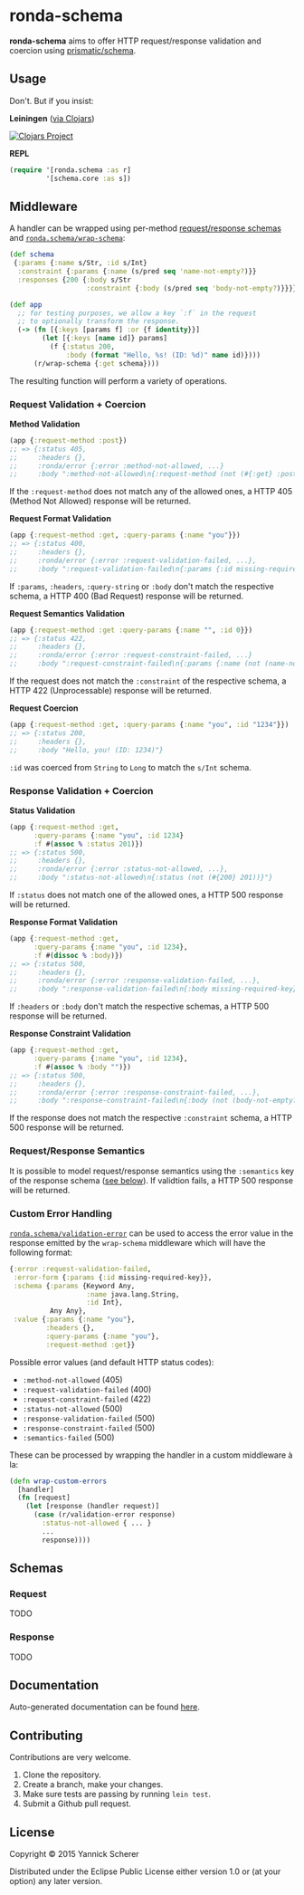 # ronda-schema

__ronda-schema__ aims to offer HTTP request/response validation and coercion
using [prismatic/schema][schema].

## Usage

Don't. But if you insist:

__Leiningen__ ([via Clojars](http://clojars.org/ronda/schema))

[![Clojars Project](http://clojars.org/ronda/schema/latest-version.svg)](http://clojars.org/ronda/schema)

__REPL__

```clojure
(require '[ronda.schema :as r]
         '[schema.core :as s])
```

## Middleware

A handler can be wrapped using per-method [request/response schemas](#schemas)
and [`ronda.schema/wrap-schema`](https://xsc.github.io/ronda-schema/ronda.schema.html#var-wrap-schema):

```clojure
(def schema
 {:params {:name s/Str, :id s/Int}
  :constraint {:params {:name (s/pred seq 'name-not-empty?)}}
  :responses {200 {:body s/Str
                   :constraint {:body (s/pred seq 'body-not-empty?)}}}})

(def app
  ;; for testing purposes, we allow a key `:f` in the request
  ;; to optionally transform the response.
  (-> (fn [{:keys [params f] :or {f identity}}]
        (let [{:keys [name id]} params]
          (f {:status 200,
              :body (format "Hello, %s! (ID: %d)" name id)})))
      (r/wrap-schema {:get schema})))
```

The resulting function will perform a variety of operations.

### Request Validation + Coercion

__Method Validation__

```clojure
(app {:request-method :post})
;; => {:status 405,
;;     :headers {},
;;     :ronda/error {:error :method-not-allowed, ...}
;;     :body ":method-not-allowed\n{:request-method (not (#{:get} :post))}"}
```

If the `:request-method` does not match any of the allowed ones, a HTTP 405
(Method Not Allowed) response will be returned.

__Request Format Validation__

```clojure
(app {:request-method :get, :query-params {:name "you"}})
;; => {:status 400,
;;     :headers {},
;;     :ronda/error {:error :request-validation-failed, ...},
;;     :body ":request-validation-failed\n{:params {:id missing-required-key}}"}
```

If `:params`, `:headers`, `:query-string` or `:body` don't match the respective
schema, a HTTP 400 (Bad Request) response will be returned.

__Request Semantics Validation__

```clojure
(app {:request-method :get :query-params {:name "", :id 0}})
;; => {:status 422,
;;     :headers {},
;;     :ronda/error {:error :request-constraint-failed, ...}
;;     :body ":request-constraint-failed\n{:params {:name (not (name-not-empty? \"\"))}}"
```

If the request does not match the `:constraint` of the respective schema, a HTTP
422 (Unprocessable) response will be returned.

__Request Coercion__

```clojure
(app {:request-method :get, :query-params {:name "you", :id "1234"}})
;; => {:status 200,
;;     :headers {},
;;     :body "Hello, you! (ID: 1234)"}
```

`:id` was coerced from `String` to `Long` to match the `s/Int` schema.

### Response Validation + Coercion

__Status Validation__

```clojure
(app {:request-method :get,
      :query-params {:name "you", :id 1234}
      :f #(assoc % :status 201)})
;; => {:status 500,
;;     :headers {},
;;     :ronda/error {:error :status-not-allowed, ...},
;;     :body ":status-not-allowed\n{:status (not (#{200} 201))}"}
```

If `:status` does not match one of the allowed ones, a HTTP 500 response will
be returned.

__Response Format Validation__

```clojure
(app {:request-method :get,
      :query-params {:name "you", :id 1234},
      :f #(dissoc % :body)})
;; => {:status 500,
;;     :headers {},
;;     :ronda/error {:error :response-validation-failed, ...},
;;     :body ":response-validation-failed\n{:body missing-required-key}"}
```

If `:headers` or `:body` don't match the respective schemas, a HTTP 500 response
will be returned.

__Response Constraint Validation__

```clojure
(app {:request-method :get,
      :query-params {:name "you", :id 1234},
      :f #(assoc % :body "")})
;; => {:status 500,
;;     :headers {},
;;     :ronda/error {:error :response-constraint-failed, ...},
;;     :body ":response-constraint-failed\n{:body (not (body-not-empty? \"\"))}"}
```

If the response does not match the respective `:constraint` schema, a HTTP 500
response will be returned.

### Request/Response Semantics

It is possible to model request/response semantics using the `:semantics` key of
the response schema ([see below](#schemas)). If validtion fails, a HTTP 500
response will be returned.

### Custom Error Handling

[`ronda.schema/validation-error`](https://xsc.github.io/ronda-schema/ronda.schema.html#var-validation-error)
can be used to access the error value in the response emitted by the
`wrap-schema` middleware which will have the following format:

```clojure
{:error :request-validation-failed,
 :error-form {:params {:id missing-required-key}},
 :schema {:params {Keyword Any,
                   :name java.lang.String,
                   :id Int},
          Any Any},
 :value {:params {:name "you"},
         :headers {},
         :query-params {:name "you"},
         :request-method :get}}
```

Possible error values (and default HTTP status codes):

- `:method-not-allowed` (405)
- `:request-validation-failed` (400)
- `:request-constraint-failed` (422)
- `:status-not-allowed` (500)
- `:response-validation-failed` (500)
- `:response-constraint-failed` (500)
- `:semantics-failed` (500)

These can be processed by wrapping the handler in a custom middleware à la:

```clojure
(defn wrap-custom-errors
  [handler]
  (fn [request]
    (let [response (handler request)]
      (case (r/validation-error response)
        :status-not-allowed { ... }
        ...
        response))))
```

## Schemas

### Request

TODO

### Response

TODO

## Documentation

Auto-generated documentation can be found [here](https://xsc.github.io/ronda-schema/).

## Contributing

Contributions are very welcome.

1. Clone the repository.
2. Create a branch, make your changes.
3. Make sure tests are passing by running `lein test`.
4. Submit a Github pull request.

## License

Copyright &copy; 2015 Yannick Scherer

Distributed under the Eclipse Public License either version 1.0 or (at
your option) any later version.

[schema]: https://github.com/prismatic/schema
